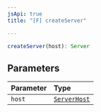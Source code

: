 ```yaml
---
jsApi: true
title: "[F] createServer"

---
```

```ts
createServer(host): Server
```

## Parameters

| Parameter | Type |
| :------ | :------ |
| `host` | [`ServerHost`](../interfaces/ServerHost.md) |
